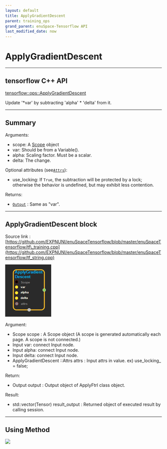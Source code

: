 ```yaml
--- 
layout: default 
title: ApplyGradientDescent 
parent: training_ops 
grand_parent: enuSpace-Tensorflow API 
last_modified_date: now 
--- 
```


# ApplyGradientDescent

---

## tensorflow C++ API

[tensorflow::ops::ApplyGradientDescent](https://www.tensorflow.org/api_docs/cc/class/tensorflow/ops/apply-gradient-descent)

Update '\*var' by subtracting 'alpha' \* 'delta' from it.

---

## Summary

Arguments:

* scope: A [Scope](https://www.tensorflow.org/api_docs/cc/class/tensorflow/scope.html#classtensorflow_1_1_scope) object
* var: Should be from a Variable\(\).
* alpha: Scaling factor. Must be a scalar.
* delta: The change.

Optional attributes \(see[`Attrs`](https://www.tensorflow.org/api_docs/cc/struct/tensorflow/ops/apply-gradient-descent/attrs.html#structtensorflow_1_1ops_1_1_apply_gradient_descent_1_1_attrs)\):

* use\_locking: If `True`, the subtraction will be protected by a lock; otherwise the behavior is undefined, but may exhibit less contention.

Returns:

* [`Output`](https://www.tensorflow.org/api_docs/cc/class/tensorflow/output.html#classtensorflow_1_1_output) : Same as "var".

---

## ApplyGradientDescent block

Source link : [https://github.com/EXPNUNI/enuSpaceTensorflow/blob/master/enuSpaceTensorflow/tf\_training.cpp](https://github.com/EXPNUNI/enuSpaceTensorflow/blob/master/enuSpaceTensorflow/tf_string.cpp)

![](./assets/training/ApplyGradientDescent1.jpg)

Argument:

* Scope scope : A Scope object \(A scope is generated automatically each page. A scope is not connected.\)
* Input var: connect  Input node.
* Input alpha: connect  Input node.
* Input delta: connect  Input node.
* ApplyGradientDescent ::Attrs attrs : Input attrs in value. ex\) use\_locking\_ = false;

Return:

* Output output : Output object of ApplyFtrl class object.

Result:

* std::vector\(Tensor\) result\_output : Returned object of executed result by calling session.

---

## Using Method

![](./enuspace-tensorflow-tutorial/assets/tutorial/gradient-descent2.png)

